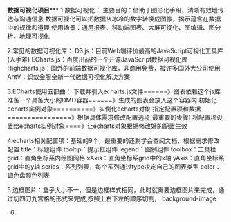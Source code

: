 ******数据可视化项目*********
1.数据可视化：
    主要目的：借助于图形化手段，清晰有效地传达与沟通信息
    数据可视化可以把数据从冰冷的数字转换成图像，揭示蕴含在数据中的规律和道理
    使用场景：通用报表、移动端图表、大屏可视化、图编辑、图分析、地理可视化

2.常见的数据可视化库：
    D3.js：目前Web端评价最高的JavaScript可视化工具库(入手难)
    ECharts.js：百度出品的一个开源JavaScript数据可视化库
    Highcharts.js：国外的前端数据可视化库，非商用免费，被许多国外大公司使用
    AntV：蚂蚁金服全新一代数据可视化解决方案

3.ECharts使用五部曲：
    下载并引入echarts.js文件======》图表依赖这个js库
    准备一个具备大小的DMO容器======》生成的图表会放入这个容器内
    初始化echarts实例对象==========》实例化echarts对象
    指定配置项和数据================》根据具体需求修改配置选项(最重要的步骤)
    将配置项设置给echarts实例对象====》让echarts对象根据修改好的配置生效

4.echarts相关配置项：基础的9个，最重要的还剩学会查阅文档，根据需求修改配置
    title：标题组件
    tooltip：提示框组件
    legend：图例组件
    toolbox：工具栏
    grid：直角坐标系内绘图网格
    xAxis：直角坐标系grid中的x轴
    yAxis：直角坐标系grid中的y轴
    series：系列列表，每个系列通过type决定自己的图表类型
    color：调色盘颜色列表

5.边框图片：盒子大小不一，但是边框样式相同，此时就需要边框图片来完成，通过切四刀九宫格的形式来完成,按照上右下左的顺序切割，  background-image

6.
